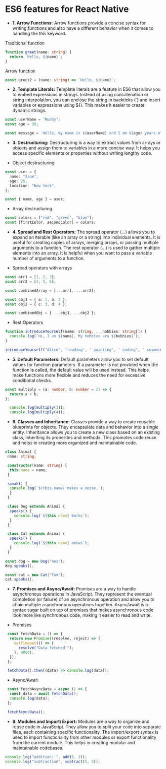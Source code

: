 # ES6 features for React Native

- **1. Arrow Functions:** Arrow functions provide a concise syntax for writing functions and also have a different behavior when it comes to handling the this keyword.

Traditional function

```TypeScript
function greet(name: string) {
  return `Hello, ${name}`;
}
```

Arrow function

```TypeScript
const greet2 = (name: string) => `Hello, ${name}`;
```

- **2. Template Literals:** Template literals are a feature in ES6 that allow you to embed expressions in strings. Instead of using concatenation or string interpolation, you can enclose the string in backticks (`) and insert variables or expressions using ${}. This makes it easier to create dynamic strings.

```TypeScript
const userName = "Ruddy";
const age = 30;

const message = `Hello, my name is ${userName} and I am ${age} years old.`;
```

- **3. Destructuring:** Destructuring is a way to extract values from arrays or objects and assign them to variables in a more concise way. It helps you access specific elements or properties without writing lengthy code.

* Object destructuring

```TypeScript
const user = {
  name: "Jane",
  age: 25,
  location: "New York",
};

const { name, age } = user;
```

- Array destructuring

```TypeScript
const colors = ["red", "green", "blue"];
const [firstColor, secondColor] = colors;
```

- **4. Spread and Rest Operators:** The spread operator (...) allows you to expand an iterable (like an array or a string) into individual elements. It is useful for creating copies of arrays, merging arrays, or passing multiple arguments to a function. The rest operator (...) is used to gather multiple elements into an array. It is helpful when you want to pass a variable number of arguments to a function.

* Spread operators with arrays

```TypeScript
const arr1 = [1, 2, 3];
const arr2 = [4, 5, 6];

const combinedArray = [...arr1, ...arr2];

const obj1 = { a: 1, b: 2 };
const obj2 = { c: 3, d: 4 };

const combinedObj = { ...obj1, ...obj2 };
```

- Rest Operators

```TypeScript
function introduceYourself(name: string, ...hobbies: string[]) {
  console.log(`Hi, I am ${name}, My hobbies are ${hobbies}`);
}

introduceYourself("Alice", "reading", " painting", " coding", " swimming");
```

- **5. Default Parameters:** Default parameters allow you to set default values for function parameters. If a parameter is not provided when the function is called, the default value will be used instead. This helps make functions more flexible and reduces the need for excessive conditional checks.

```TypeScript
const multiply = (a: number, b: number = 2) => {
  return a + b;
};

  console.log(multiply(3));
  console.log(multiply(4));
```

- **6. Classes and Inheritance:** Classes provide a way to create reusable blueprints for objects. They encapsulate data and behavior into a single entity. Inheritance allows you to create a new class based on an existing class, inheriting its properties and methods. This promotes code reuse and helps in creating more organized and maintainable code.

```TypeScript
class Animal {
 name: string;

 constructor(name: string) {
  this.name = name;
 }

 speak() {
  console.log(`$(this.name) makes a noise.`);
  }
 }

 class Dog extends Animal {
  speaks() {
    console.log(`${this.name} barks`);
  }
 }

 class Cat extends Animal {
  speaks() {
    console.log(`${this.name} meows`);
  }
 }

const dog = new Dog("Rex");
dog.speaks();

const cat = new Cat("Tom");
cat.speaks();
```

- **7. Promises and Async/Await:** Promises are a way to handle asynchronous operations in JavaScript. They represent the eventual completion (or failure) of an asynchronous operation and allow you to chain multiple asynchronous operations together. Async/await is a syntax sugar built on top of promises that makes asynchronous code look more like synchronous code, making it easier to read and write.

* Promises

```TypeScript
 const fetchData = () => {
  return new Promise((resolve, reject) => {
    setTimeout(() => {
      resolve("Data fetched!");
    }, 4000);
  });
 };

 fetchData().then((data) => console.log(data));
```

- Async/Await

```TypeScript
 const fetchAsyncData = async () => {
  const data = await fetchData();
  console.log(data);
 };

 fetchAsyncData();
```

- **8. Modules and Import/Export:** Modules are a way to organize and reuse code in JavaScript. They allow you to split your code into separate files, each containing specific functionality. The import/export syntax is used to import functionality from other modules or export functionality from the current module. This helps in creating modular and maintainable codebases.

```TypeScript
console.log("addition: ", add(5, 3));
console.log("subtraction", subtract(5, 3));
```
